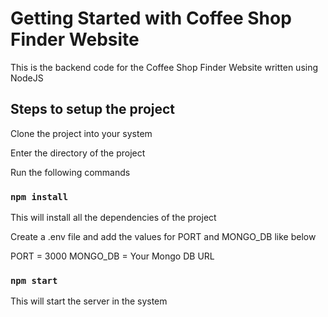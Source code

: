 # Getting Started with Coffee Shop Finder Website

This is the backend code for the Coffee Shop Finder Website written using NodeJS

## Steps to setup the project

Clone the project into your system

Enter the directory of the project

Run the following commands

### `npm install`

This will install all the dependencies of the project

Create a .env file and add the values for PORT and MONGO_DB like below

PORT = 3000
MONGO_DB = Your Mongo DB URL

### `npm start`

This will start the server in the system


